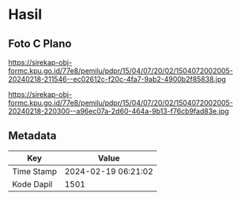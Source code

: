 # Hasil

## Foto C Plano

https://sirekap-obj-formc.kpu.go.id/77e8/pemilu/pdpr/15/04/07/20/02/1504072002005-20240218-211546--ec02612c-f20c-4fa7-9ab2-4900b2f85838.jpg

https://sirekap-obj-formc.kpu.go.id/77e8/pemilu/pdpr/15/04/07/20/02/1504072002005-20240218-220300--a96ec07a-2d60-464a-9b13-f76cb9fad83e.jpg


## Metadata

| Key        | Value               |
| ---------- | ------------------- |
| Time Stamp | 2024-02-19 06:21:02 |
| Kode Dapil | 1501                |



